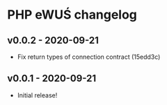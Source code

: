 # PHP eWUŚ changelog

## v0.0.2 - 2020-09-21

* Fix return types of connection contract (15edd3c)

## v0.0.1 - 2020-09-21

* Initial release!